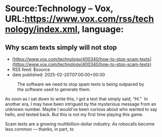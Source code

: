 # Source:Technology – Vox, URL:https://www.vox.com/rss/technology/index.xml, language:

## Why scam texts simply will not stop
 - [https://www.vox.com/technology/400340/how-to-stop-scam-texts](https://www.vox.com/technology/400340/how-to-stop-scam-texts)
 - RSS feed: $source
 - date published: 2025-02-20T07:00:00+00:00

<figure>

<img alt="" data-caption="The software we need to stop spam texts is being outpaced by the software used to generate them." data-portal-copyright="" data-has-syndication-rights="1" src="https://platform.vox.com/wp-content/uploads/sites/2/2025/02/GettyImages-2065876274.jpg?quality=90&#038;strip=all&#038;crop=0,0,100,100" />
	<figcaption>The software we need to stop spam texts is being outpaced by the software used to generate them.</figcaption>
</figure>
<p class="has-text-align-none">As soon as I sat down to write this, I got a text that simply said, “Hi.” &nbsp;In another era, I may have been intrigued by the mysterious message from an unknown number. Maybe I would&#8217;ve been curious about who wanted to say hello, and texted back. But this is not my first time playing this game.</p>

<p class="has-text-align-none">Scam texts are a growing multibillion-dollar industry. As robocalls become less common — thanks, in part, to <a href="https://www.ftc.gov/news-events/news/pre


